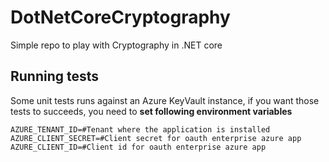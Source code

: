 # DotNetCoreCryptography

Simple repo to play with Cryptography in .NET core

## Running tests

Some unit tests runs against an Azure KeyVault instance, if you want those tests to succeeds, you need to **set following environment variables**

```shell
AZURE_TENANT_ID=#Tenant where the application is installed
AZURE_CLIENT_SECRET=#Client secret for oauth enterprise azure app
AZURE_CLIENT_ID=#Client id for oauth enterprise azure app
```

